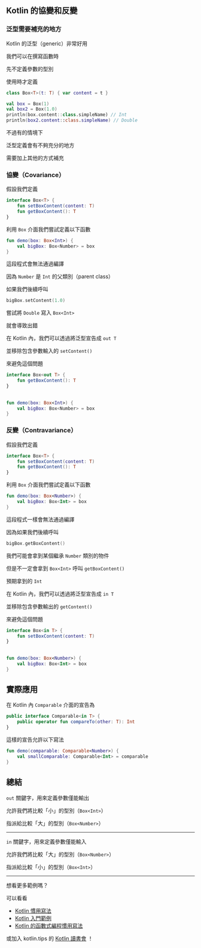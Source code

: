 ## Kotlin 的協變和反變

### 泛型需要補充的地方

Kotlin 的泛型（generic）非常好用

我們可以在撰寫函數時

先不定義參數的型別

使用時才定義

```kotlin
class Box<T>(t: T) { var content = t }

val box = Box(1)  
val box2 = Box(1.0)  
println(box.content::class.simpleName) // Int
println(box2.content::class.simpleName) // Double
```

不過有的情境下

泛型定義會有不夠充分的地方

需要加上其他的方式補充

### 協變（Covariance）

假設我們定義

```kotlin
interface Box<T> {  
    fun setBoxContent(content: T)  
    fun getBoxContent(): T  
}
```

利用 `Box` 介面我們嘗試定義以下函數

```kotlin
fun demo(box: Box<Int>) {  
    val bigBox: Box<Number> = box  
}
```

這段程式會無法通過編譯

因為 `Number` 是 `Int` 的父類別（parent class）

如果我們後續呼叫

```kotlin
bigBox.setContent(1.0)
```

嘗試將 `Double` 寫入 `Box<Int>`

就會導致出錯

在 Kotlin 內，我們可以透過將泛型宣告成 `out T`

並移除包含參數輸入的 `setContent()`

來避免這個問題

```kotlin
interface Box<out T> {  
    fun getBoxContent(): T  
}  
  
  
fun demo(box: Box<Int>) {  
    val bigBox: Box<Number> = box
}
```


### 反變（Contravariance）

假設我們定義

```kotlin
interface Box<T> {  
    fun setBoxContent(content: T)  
    fun getBoxContent(): T  
}
```

利用 `Box` 介面我們嘗試定義以下函數

```kotlin
fun demo(box: Box<Number>) {  
    val bigBox: Box<Int> = box  
}
```

這段程式一樣會無法通過編譯

因為如果我們後續呼叫

```kotlin
bigBox.getBoxContent()
```

我們可能會拿到某個繼承 `Number` 類別的物件

但是不一定會拿到 `Box<Int>` 呼叫 `getBoxContent()` 

預期拿到的 `Int`

在 Kotlin 內，我們可以透過將泛型宣告成 `in T`

並移除包含參數輸出的 `getContent()`

來避免這個問題

```kotlin
interface Box<in T> {
    fun setBoxContent(content: T)  
}  
  
  
fun demo(box: Box<Number>) {
    val bigBox: Box<Int> = box  
}
```

## 實際應用

在 Kotlin 內 `Comparable` 介面的宣告為

```kotlin
public interface Comparable<in T> {
    public operator fun compareTo(other: T): Int
}
```

這樣的宣告允許以下寫法

```kotlin
fun demo(comparable: Comparable<Number>) {  
    val smallComparable: Comparable<Int> = comparable  
}
```


## 總結

`out` 關鍵字，用來定義參數僅能輸出

允許我們將比較「小」的型別（`Box<Int>`）

指派給比較「大」的型別（`Box<Number>`）

-----

`in` 關鍵字，用來定義參數僅能輸入

允許我們將比較「大」的型別（`Box<Number>`）

指派給比較「小」的型別（`Box<Int>`）

-----
想看更多範例嗎？

可以看看

- [Kotlin 慣用寫法](idioms.md)
- [Kotlin 入門範例](kotlin-syntax.md)
- [Kotlin 的函數式編程慣用寫法](kotlin-functional-programming-example.md)

或加入 kotlin.tips 的 [Kotlin 讀書會](https://tw.kotlin.tips/study-jams) ！

